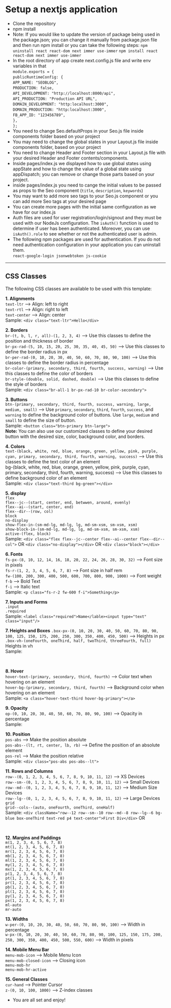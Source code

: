 # Setup a nextjs application
- Clone the repository
- npm install
- Note: If you would like to update the version of package being used in the package.json; you can change it manually from package.json file and then run npm install or you can take the following steps:
`npm uninstall react react-dom next immer use-immer`
`npm install react react-dom next immer use-immer`
- In the root directory of app create next.config.js file and write env variables in that <br>
`module.exports = {` <br>
    `publicRuntimeConfig: {` <br>
      `APP_NAME: "SEOBLOG",` <br>
      `PRODUCTION: false,` <br>
      `API_DEVELOPMENT: "http://localhost:8000/api",` <br>
      `API_PRODUCTION: "Production API URL",` <br>
      `DOMAIN_DEVELOPMENT: "http:localhost:3000",` <br>
      `DOMAIN_PRODUCTION: "http:localhost:3000",` <br>
      `FB_APP_ID: "123456789",` <br>
    `},` <br>
`};` <br>
- You need to change Seo.defaultProps in your Seo.js file inside components folder based on your project
- You may need to change the global states in your Layout.js file inside components folder, based on your project
- You need to change Header and Footer section in your Layout.js file with your desired Header and Footer contents/components.
- Inside pages/index.js we displayed how to use global states using appState and how to change the value of a global state using appDispatch; you can remove or change those parts based on your project.
- inside pages/index.js you need to cange the initial values to be passed as props to the Seo component (`title`, `description`, `keywords`)
- You may want to add more seo tags to your Seo.js component or you can add more Seo tags at your desired page
- You can create more pages with the initial same configuration as we have for our index.js
- Auth files are used for user registration/login/signout and they must be used with our NodeJs configuration. The `isAuth()` function is used to determine if user has been authenticated. Moreover, you can use `isAuth().role` to see whether or not the authenticated user is admin.
- The following npm packages are used for authentication. If you do not need authentication configuration in your application you can uninstall them. <br>
`react-google-login jsonwebtoken js-cookie` 
<hr>

## CSS Classes
The following CSS classes are available to be used with this template: <br>

**1. Alignments** <br>
`text-ltr` --> Align: left to right<br> 
`text-rtl` --> Align: right to left <br> 
`text-center` --> Align: center<br>
Sample: `<div class="text-ltr">Hello</div>`

**2. Borders** <br>
`br-(t, b, l, r, all)-(1, 2, 3, 4)` --> Use this classes to define the position and thickness of border <br>
`br-px-rad-(5, 10, 15, 20, 25, 30, 35, 40, 45, 50)` --> Use this classes to define the border radius in px <br>
`br-per-rad-(0, 10, 20, 30, 40, 50, 60, 70, 80, 90, 100)` --> Use this classes to define the border radius in percentage <br>
`br-color-(primary, secondary, third, fourth, success, warning)` --> Use this classes to define the color of borders <br>
`br-style-(double, solid, dashed, double)` --> Use this classes to define the style of borders <br>
Sample: `<div class="br-all-1 br-px-rad-10 br-color-secondary">`

**3. Buttons** <br>
`btn-(primary, secondary, third, fourth, success, warning, large, medium, small)` --> Use `primary`, `secondary`, `third`, `fourth`, `success`, and `warning` to define the background color of buttons. Use `large`, `medium` and `small` to define the size of button. <br>
Sample: `<button class="btn-primary btn-large">` <br>
**Note:** You can also use our customized classes to define your desired button with the desired size, color, background color, and borders. <br>

**4. Colors** <br>
`text-(black, white, red, blue, orange, green, yellow, pink, purple, cyan, primary, secondary, third, fourth, warning, success)` --> Use this classes to define the text color of an element <br>
bg-(black, white, red, blue, orange, green, yellow, pink, purple, cyan, primary, secondary, third, fourth, warning, success) --> Use this classes to define background color of an element<br>
Sample: `<div class="text-third bg-green"></div>`

**5. display** <br>
`flex` <br>
`flex--jc--(start, center, end, betwwen, around, evenly)` <br>
`flex--ai--(start, center, end)` <br>
`flex--dir--(row, col)` <br>
`block` <br>
`no-display` <br>
`show-flex-in-(sm-md-lg, md-lg, lg, md-sm-xsm, sm-xsm, xsm)` <br>
`show-block-in-(sm-md-lg, md-lg, lg, md-sm-xsm, sm-xsm, xsm)` <br>
`active-(flex, block)` <br>
Sample: `<div class="flex flex--jc--center flex--ai--center flex--dir--col">` OR `<div class="no-display"></div>` OR `<div class="block"></div>` <br>

**6. Fonts** <br>
`fs-px-(8, 10, 12, 14, 16, 18, 20, 22, 24, 26, 28, 30, 32)` --> Font size in pixels <br>
`fs-r-(1, 2, 3, 4, 5, 6, 7, 8)` --> Font size in half rem <br> 
`fw-(100, 200, 300, 400, 500, 600, 700, 800, 900, 1000)` --> Font weight <br>
`f-b` --> Bold Text <br>
`f-i` --> Italic text <br>
Sample: `<p class="fs-r-2 fw-600 f-i">Something</p>` <br>

**7. Inputs and Forms** <br>
`.input` <br>
`.required` <br>
Sample: `<label class="required">Name</lable><input type="text" class="input"/>` <br>

**7. Heights and Boxes**
`.box-px-(0, 10, 20, 30, 40, 50, 60, 70, 80, 90, 100, 125, 150, 175, 200, 250, 300, 350, 400, 450, 500)` --> Heights in px <br>
`.box-vh-(oneFourth, oneThird, half, twoThird, threeFourth, full)` Heights in vh <br>
Sample: <div class="box-vh-half"> <br>

**8. Hover** <br>
`hover-text-(primary, secondary, third, fourth)` --> Color text when hovering on an element <br>
`hover-bg-(primary, secondary, third, fourth)` --> Background color when hovering on an element <br>
Sample: `<a class="hover-text-third hover-bg-primary"></a>` <br>

**9. Opacity** <br>
`op-(0, 10, 20, 30, 40, 50, 60, 70, 80, 90, 100)` --> Opacity in percentage <br>
Sample: <img class="op-60"> <br>

**10. Position** <br>
`pos-abs` --> Make the position absolute <br>
`pos-abs--(lt, rt, center, lb, rb)` --> Define the position of an absolute element <br>
`pos-rel` --> Make the position relative <br>
Sample: `<div class="pos-abs pos-abs--lt">` <br>

**11. Rows and Columns** <br>
`row--(0, 1, 2, 3, 4, 5, 6, 7, 8, 9, 10, 11, 12)` --> XS Devices<br>
`row--sm--(0, 1, 2, 3, 4, 5, 6, 7, 8, 9, 10, 11, 12)` --> Small Devices <br>
`row--md--(0, 1, 2, 3, 4, 5, 6, 7, 8, 9, 10, 11, 12)` --> Medium Size Devices<br>
`row--lg--(0, 1, 2, 3, 4, 5, 6, 7, 8, 9, 10, 11, 12)` --> Large Devices<br>
`grid` <br>
`grid--cols--(auto, oneFourth, oneThird, oneHalf)` <br>
Sample: `<div className="row--12 row--sm--10 row--md--8 row--lg--6 bg-blue box-oneThird text-red p4 text-center">First Div</div>` OR <div class="grid grid--cols--auto"></div> <br>

**12. Margins and Paddings** <br>
`m(1, 2, 3, 4, 5, 6, 7, 8)` <br>
`mt(1, 2, 3, 4, 5, 6, 7, 8)` <br>
`mr(1, 2, 3, 4, 5, 6, 7, 8)` <br>
`mb(1, 2, 3, 4, 5, 6, 7, 8)` <br>
`ml(1, 2, 3, 4, 5, 6, 7, 8)` <br>
`my(1, 2, 3, 4, 5, 6, 7, 8)` <br>
`mx(1, 2, 3, 4, 5, 6, 7, 8)` <br>
`p(1, 2, 3, 4, 5, 6, 7, 8)` <br>
`pt(1, 2, 3, 4, 5, 6, 7, 8)` <br>
`pr(1, 2, 3, 4, 5, 6, 7, 8)` <br>
`pb(1, 2, 3, 4, 5, 6, 7, 8)` <br>
`pl(1, 2, 3, 4, 5, 6, 7, 8)` <br>
`py(1, 2, 3, 4, 5, 6, 7, 8)` <br>
`px(1, 2, 3, 4, 5, 6, 7, 8)` <br>
`ml-auto` <br>
`mr-auto` <br>

**13. Widths** <br>
`w-per-(0, 10, 20, 30, 40, 50, 60, 70, 80, 90, 100)` --> Width in percentage <br>
`w-px-(0, 10, 20, 30, 40, 50, 60, 70, 80, 90, 100, 125, 150, 175, 200, 250, 300, 350, 400, 450, 500, 550, 600)` --> Width in pixels <br>

**14. Mobile Menu Bar** <br>
`menu-mob-icon` --> Mobile Menu Icon <br>
`menu-mob-closed-icon` --> Closing icon <br>
`menu-mob-hr` <br>
`menu-mob-hr-active` <br>

**15. General Classes** <br>
`cur-hand` --> Pointer Cursor <br>
`z-(0, 10, 100, 1000)` --> Z-index classes

- You are all set and enjoy!